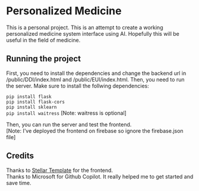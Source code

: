 # Personalized Medicine

This is a personal project. This is an attempt to create a working personalized medicine system interface using AI. Hopefully this will be useful in the field of medicine.

## Running the project
First, you need to install the dependencies and change the backend url in /public/DDI/index.html and /public/EUI/index.html. Then, you need to run the server. Make sure to install the follwing dependencies:  

`pip install flask`  
`pip install flask-cors`  
`pip install sklearn`  
`pip install waitress` 
[Note: waitress is optional]

Then, you can run the server and test the frontend.  
[Note: I've deployed the frontend on firebase so ignore the firebase.json file]

## Credits 
Thanks to [Stellar Template](https://html5up.net/stellar) for the frontend.  
Thanks to Microsoft for Github Copilot. It really helped me to get started and save time.